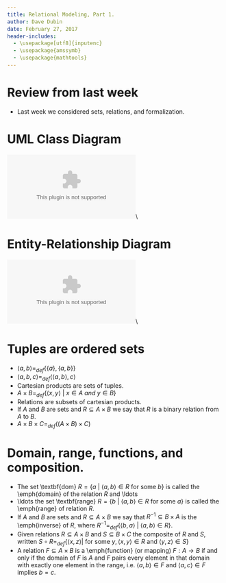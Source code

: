 ```yaml
---
title: Relational Modeling, Part 1.
author: Dave Dubin
date: February 27, 2017
header-includes:
  - \usepackage[utf8]{inputenc}
  - \usepackage{amssymb}
  - \usepackage{mathtools}
---
```


# Review from last week
- Last week we considered sets, relations, and formalization.


# UML Class Diagram
![UML](UML1.eps)\ 

# Entity-Relationship Diagram
![ER](ER1.eps)\ 


# Tuples are ordered sets

- $\langle a,b \rangle =_{def} \{\{a\},\{a,b\}\}$
- $\langle a,b,c \rangle =_{def} \langle\langle a,b \rangle,c\rangle$
- Cartesian products are sets of tuples.
- $A \times B =_{def} \{\langle x,y \rangle\ |\ x \in A\ and\ y \in B\}$
- Relations are subsets of cartesian products.
- If $A$ and $B$ are sets and $R \subseteq A \times B$ we say that $R$ is a binary relation from $A$ to $B$.
- $A \times B \times C =_{def} ((A \times B) \times C)$


# Domain, range, functions, and composition.

- The set \textbf{dom} $R = \{a\ |\ \langle a,b \rangle \in R$ for some $b\}$ is called the \emph{domain}
  of the relation $R$ and \ldots
- \ldots the set \textbf{range} $R = \{b\ |\ \langle a,b \rangle \in R$ for some $a\}$ is called the
   \emph{range} of relation $R$.
- If  $A$ and $B$ are sets and $R \subseteq A \times B$ we say that $R^{-1} \subseteq B \times A$ is the
  \emph{inverse} of $R$, where $R^{-1} =_{def} \{\langle b,a \rangle\ |\ \langle a,b \rangle \in R\}$.
- Given relations $R \subseteq A \times B$ and $S \subseteq B \times C$ the composite of $R$ and $S$,
  written $S \circ R =_{def} \{\langle x,z \rangle |$ for some $y, \langle x,y \rangle \in R$ and $\langle y,z \rangle \in S \}$
- A relation $F \subseteq A \times B$ is a \emph{function} (or mapping) $F:A \rightarrow B$ if and only if
  the domain of $F$ is $A$ and $F$ pairs every element in that domain with exactly one element in the range,
  i.e. $\langle a,b \rangle \in F$ and $\langle a,c \rangle \in F$ implies $b = c$.
